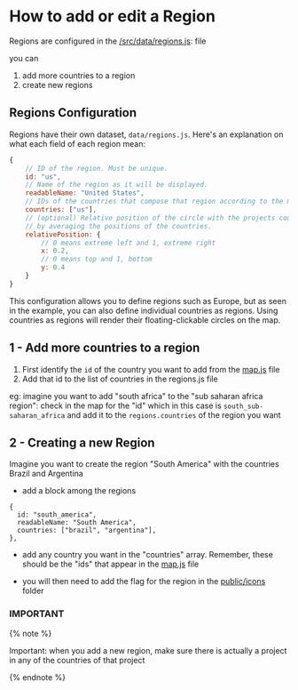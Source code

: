 # How to add or edit a Region

Regions are configured in the [/src/data/regions.js](./src/data/regions.js): file

you can
 
1. add more countries to a region
2. create new regions


## Regions Configuration

Regions have their own dataset, `data/regions.js`. Here's an explanation on what each field of each region mean:

```js
{
    // ID of the region. Must be unique.
    id: "us",
    // Name of the region as it will be displayed.
    readableName: "United States",
    // IDs of the countries that compose that region according to the map dataset. Each country in the list will be highlighted in the map.
    countries: ["us"],
    // (optional) Relative position of the circle with the projects count as it will be rendered in the map. If not provided, the app attempts to compute it
    // by averaging the positions of the countries.
    relativePosition: {
        // 0 means extreme left and 1, extreme right
        x: 0.2,
        // 0 means top and 1, bottom
        y: 0.4
    }
}
```

This configuration allows you to define regions such as Europe, but as seen in the example, you can also define individual countries as regions. Using countries as regions will render their floating-clickable circles on the map.



## 1 - Add more countries to a region

1. First identify the `id` of the country you want to add from the [map.js](../src/data/map.js) file
2. Add that id to the list of countries in the regions.js file

eg: imagine you want to add "south africa" to the "sub saharan africa region": check in the map for the "id" which in this case is `south_sub-saharan_africa`  and add it to the
`regions.countries` of the region you want


## 2 - Creating a new Region

Imagine you want to create the region "South America" with the countries Brazil and Argentina

- add a block among the regions

```
{
  id: "south_america",
  readableName: "South America",
  countries: ["brazil", "argentina"],
},
```
- add any country you want in the "countries" array. Remember, these should be the "ids" that appear in the [map.js](../src/data/map.js) file

- you will then need to add the flag for the region in the [public/icons](../public/icons/) folder




### IMPORTANT

{% note %}
<p class="callout warning"> Important: when you add a new region, make sure there is actually a project in any of the countries of that project</p>
{% endnote %}